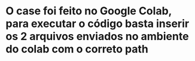 # O case foi feito no Google Colab, para executar o código basta inserir os 2 arquivos enviados no ambiente do colab com o correto path
